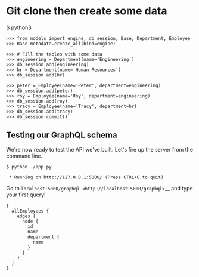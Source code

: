 # Git clone then create some data
$ python3

``>>> from models import engine, db_session, Base, Department, Employee``  
``>>> Base.metadata.create_all(bind=engine)``  

``>>> # Fill the tables with some data``  
``>>> engineering = Department(name='Engineering')``  
``>>> db_session.add(engineering)``  
``>>> hr = Department(name='Human Resources')``  
``>>> db_session.add(hr)``  

``>>> peter = Employee(name='Peter', department=engineering)``  
``>>> db_session.add(peter)``  
``>>> roy = Employee(name='Roy', department=engineering)``  
``>>> db_session.add(roy)``  
``>>> tracy = Employee(name='Tracy', department=hr)``  
``>>> db_session.add(tracy)``  
``>>> db_session.commit()``  

Testing our GraphQL schema
--------------------------

We're now ready to test the API we've built. Let's fire up the server
from the command line.

    $ python ./app.py

     * Running on http://127.0.0.1:5000/ (Press CTRL+C to quit)

Go to `localhost:5000/graphql <http://localhost:5000/graphql>`__ and
type your first query!

    {
      allEmployees {
        edges {
          node {
            id
            name
            department {
              name
            }
          }
        }
      }
    }